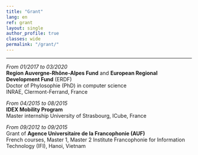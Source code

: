 ```yaml
---
title: "Grant"   
lang: en
ref: grant
layout: single
author_profile: true 
classes: wide
permalink: "/grant/"  
---
```

----
*From 01/2017 to 03/2020*  
**Region Auvergne-Rhône-Alpes Fund** and **European Regional Development Fund** (ERDF)  
Doctor of Phylosophie (PhD) in computer science  
INRAE, Clermont-Ferrand, France  

*From 04/2015 to 08/2015*  
**IDEX Mobility Program**  
Master internship 
University of Strasbourg, ICube, France  

*From 09/2012 to 09/2015*  
Grant of **Agence Universitaire de la Francophonie (AUF)**  
French courses, Master 1, Master 2 
Institute Francophonie for Information Technology (IFI), Hanoi, Vietnam 
